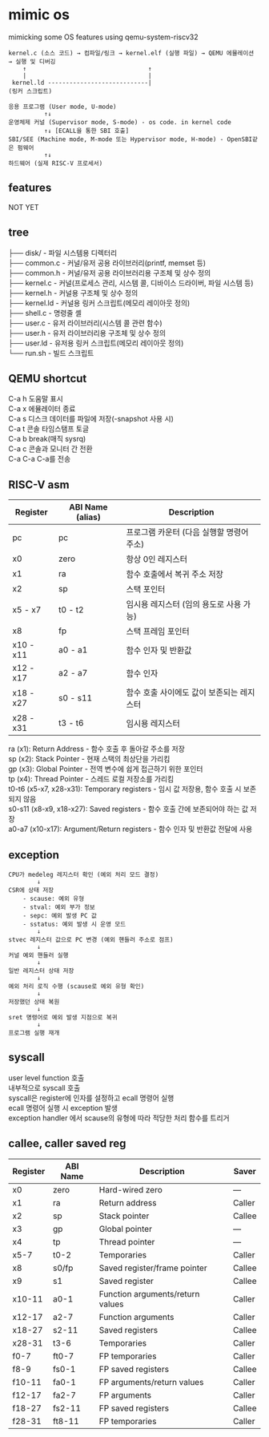 # mimic os

mimicking some OS features using qemu-system-riscv32  

```text
kernel.c (소스 코드) → 컴파일/링크 → kernel.elf (실행 파일) → QEMU 에뮬레이션 → 실행 및 디버깅 
    ↑                                  ↑  
    |                                  |  
 kernel.ld ----------------------------|  
(링커 스크립트)  
```

```text
응용 프로그램 (User mode, U-mode)  
          ↑↓
운영체제 커널 (Supervisor mode, S-mode) - os code. in kernel code  
          ↑↓ [ECALL을 통한 SBI 호출]  
SBI/SEE (Machine mode, M-mode 또는 Hypervisor mode, H-mode) - OpenSBI같은 펌웨어  
          ↑↓
하드웨어 (실제 RISC-V 프로세서)  
```

## features  

NOT YET   

## tree  

├── disk/ - 파일 시스템용 디렉터리   
├── common.c - 커널/유저 공용 라이브러리(printf, memset 등)  
├── common.h - 커널/유저 공용 라이브러리용 구조체 및 상수 정의  
├── kernel.c - 커널(프로세스 관리, 시스템 콜, 디바이스 드라이버, 파일 시스템 등)  
├── kernel.h - 커널용 구조체 및 상수 정의  
├── kernel.ld - 커널용 링커 스크립트(메모리 레이아웃 정의)  
├── shell.c - 명령줄 셸  
├── user.c - 유저 라이브러리(시스템 콜 관련 함수)  
├── user.h - 유저 라이브러리용 구조체 및 상수 정의  
├── user.ld - 유저용 링커 스크립트(메모리 레이아웃 정의)  
└── run.sh - 빌드 스크립트  


## QEMU shortcut  

C-a h    도움말 표시  
C-a x    에뮬레이터 종료  
C-a s    디스크 데이터를 파일에 저장(-snapshot 사용 시)  
C-a t    콘솔 타임스탬프 토글  
C-a b    break(매직 sysrq)   
C-a c    콘솔과 모니터 간 전환   
C-a C-a  C-a를 전송  

## RISC-V asm  

| Register    | ABI Name (alias) | Description
|-------------|------------------|----------------------------------------------|
| pc          | pc               | 프로그램 카운터 (다음 실행할 명령어 주소)
| x0          | zero             | 항상 0인 레지스터
| x1          | ra               | 함수 호출에서 복귀 주소 저장
| x2          | sp               | 스택 포인터
| x5 - x7     | t0 - t2          | 임시용 레지스터 (임의 용도로 사용 가능)
| x8          | fp               | 스택 프레임 포인터
| x10 - x11   | a0 - a1          | 함수 인자 및 반환값
| x12 - x17   | a2 - a7          | 함수 인자
| x18 - x27   | s0 - s11         | 함수 호출 사이에도 값이 보존되는 레지스터
| x28 - x31   | t3 - t6          | 임시용 레지스터


ra (x1): Return Address - 함수 호출 후 돌아갈 주소를 저장  
sp (x2): Stack Pointer - 현재 스택의 최상단을 가리킴  
gp (x3): Global Pointer - 전역 변수에 쉽게 접근하기 위한 포인터  
tp (x4): Thread Pointer - 스레드 로컬 저장소를 가리킴  
t0-t6 (x5-x7, x28-x31): Temporary registers - 임시 값 저장용, 함수 호출 시 보존되지 않음  
s0-s11 (x8-x9, x18-x27): Saved registers - 함수 호출 간에 보존되어야 하는 값 저장  
a0-a7 (x10-x17): Argument/Return registers - 함수 인자 및 반환값 전달에 사용  


## exception

```text
CPU가 medeleg 레지스터 확인 (예외 처리 모드 결정)
        ↓
CSR에 상태 저장
    - scause: 예외 유형
    - stval: 예외 부가 정보
    - sepc: 예외 발생 PC 값
    - sstatus: 예외 발생 시 운영 모드
        ↓
stvec 레지스터 값으로 PC 변경 (예외 핸들러 주소로 점프)
        ↓
커널 예외 핸들러 실행
        ↓
일반 레지스터 상태 저장
        ↓
예외 처리 로직 수행 (scause로 예외 유형 확인)
        ↓
저장했던 상태 복원
        ↓
sret 명령어로 예외 발생 지점으로 복귀
        ↓
프로그램 실행 재개
```

## syscall

user level function 호출  
내부적으로 syscall 호출  
syscall은 register에 인자를 설정하고 ecall 명령어 실행  
ecall 명령어 실행 시 exception 발생  
exception handler 에서 scause의 유형에 따라 적당한 처리 함수를 트리거  


## callee, caller saved reg

| Register  | ABI Name | Description                     | Saver  |   
|-----------|----------|---------------------------------|--------|  
| x0        | zero     | Hard-wired zero                 | —     |  
| x1        | ra       | Return address                  | Caller |   
| x2        | sp       | Stack pointer                   | Callee |   
| x3        | gp       | Global pointer                  | —     |   
| x4        | tp       | Thread pointer                  | —     |   
| x5-7      | t0-2     | Temporaries                     | Caller |   
| x8        | s0/fp    | Saved register/frame pointer    | Callee |   
| x9        | s1       | Saved register                  | Callee |   
| x10-11    | a0-1     | Function arguments/return values| Caller |   
| x12-17    | a2-7     | Function arguments              | Caller |   
| x18-27    | s2-11    | Saved registers                 | Callee |   
| x28-31    | t3-6     | Temporaries                     | Caller |   
| f0-7      | ft0-7    | FP temporaries                  | Caller |   
| f8-9      | fs0-1    | FP saved registers              | Callee |  
| f10-11    | fa0-1    | FP arguments/return values      | Caller |   
| f12-17    | fa2-7    | FP arguments                    | Caller |   
| f18-27    | fs2-11   | FP saved registers              | Callee |   
| f28-31    | ft8-11   | FP temporaries                  | Caller |    
